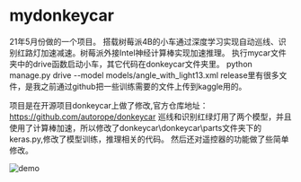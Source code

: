 # mydonkeycar
21年5月份做的一个项目。
搭载树莓派4B的小车通过深度学习实现自动巡线、识别红路灯加速减速。树莓派外接Intel神经计算棒实现加速推理。
执行mycar文件夹中的drive函数启动小车，其它代码在donkeycar文件夹里。
python manage.py drive --model models/angle_with_light13.xml
release里有很多文件，是我之前通过github把一些训练需要的文件上传到kaggle用的。

项目是在开源项目donkeycar上做了修改,官方仓库地址：https://github.com/autorope/donkeycar
巡线和识别红绿灯用了两个模型，并且使用了计算棒加速，所以修改了donkeycar\donkeycar\parts文件夹下的keras.py,修改了模型训练，推理相关的代码。
然后还对遥控器的功能做了些简单修改。

![demo](3.gif)
